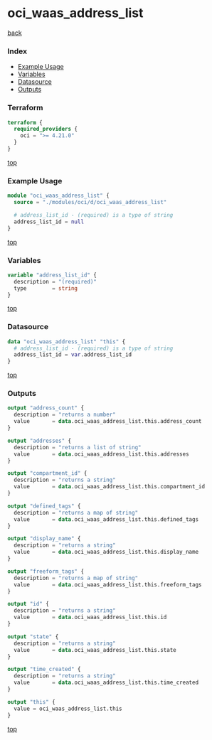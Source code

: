# oci_waas_address_list

[back](../oci.md)

### Index

- [Example Usage](#example-usage)
- [Variables](#variables)
- [Datasource](#datasource)
- [Outputs](#outputs)

### Terraform

```terraform
terraform {
  required_providers {
    oci = ">= 4.21.0"
  }
}
```

[top](#index)

### Example Usage

```terraform
module "oci_waas_address_list" {
  source = "./modules/oci/d/oci_waas_address_list"

  # address_list_id - (required) is a type of string
  address_list_id = null
}
```

[top](#index)

### Variables

```terraform
variable "address_list_id" {
  description = "(required)"
  type        = string
}
```

[top](#index)

### Datasource

```terraform
data "oci_waas_address_list" "this" {
  # address_list_id - (required) is a type of string
  address_list_id = var.address_list_id
}
```

[top](#index)

### Outputs

```terraform
output "address_count" {
  description = "returns a number"
  value       = data.oci_waas_address_list.this.address_count
}

output "addresses" {
  description = "returns a list of string"
  value       = data.oci_waas_address_list.this.addresses
}

output "compartment_id" {
  description = "returns a string"
  value       = data.oci_waas_address_list.this.compartment_id
}

output "defined_tags" {
  description = "returns a map of string"
  value       = data.oci_waas_address_list.this.defined_tags
}

output "display_name" {
  description = "returns a string"
  value       = data.oci_waas_address_list.this.display_name
}

output "freeform_tags" {
  description = "returns a map of string"
  value       = data.oci_waas_address_list.this.freeform_tags
}

output "id" {
  description = "returns a string"
  value       = data.oci_waas_address_list.this.id
}

output "state" {
  description = "returns a string"
  value       = data.oci_waas_address_list.this.state
}

output "time_created" {
  description = "returns a string"
  value       = data.oci_waas_address_list.this.time_created
}

output "this" {
  value = oci_waas_address_list.this
}
```

[top](#index)